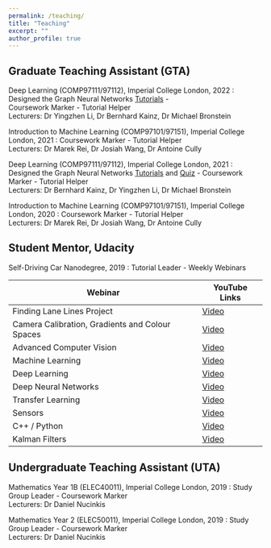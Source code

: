 ```yaml
---
permalink: /teaching/
title: "Teaching"
excerpt: ""
author_profile: true
---
```


## Graduate Teaching Assistant (GTA)

Deep Learning (COMP97111/97112), Imperial College London, 2022 
:   Designed the Graph Neural Networks [Tutorials](https://www.doc.ic.ac.uk/~bkainz/teaching/DL/T09_GCNs.pdf) -  
Coursework Marker - Tutorial Helper\
Lecturers: Dr Yingzhen Li, Dr Bernhard Kainz, Dr Michael Bronstein

Introduction to Machine Learning (COMP97101/97151), Imperial College London, 2021 
:   Coursework Marker - Tutorial Helper\
Lecturers: Dr Marek Rei, Dr Josiah Wang, Dr Antoine Cully 

Deep Learning (COMP97111/97112), Imperial College London, 2021 
:   Designed the Graph Neural Networks [Tutorials](https://www.doc.ic.ac.uk/~bkainz/teaching/DL/T09_GCNs.pdf) and [Quiz](https://quizizz.com/admin/quiz/6033e5f2636d8c001b08eb6a/deep-learning-gnns) - 
Coursework Marker - Tutorial Helper\
Lecturers: Dr Bernhard Kainz, Dr Yingzhen Li, Dr Michael Bronstein 

Introduction to Machine Learning (COMP97101/97151), Imperial College London, 2020
:   Coursework Marker - Tutorial Helper\
Lecturers: Dr Marek Rei, Dr Josiah Wang, Dr Antoine Cully 

## Student Mentor, Udacity

Self-Driving Car Nanodegree, 2019 
:   Tutorial Leader - Weekly Webinars 

| Webinar  | YouTube Links |  
| -------- | ------ |
| Finding Lane Lines Project | [Video](https://youtu.be/F6PrgOS_cAA) | 
| Camera Calibration, Gradients and Colour Spaces | [Video](https://youtu.be/si5Qo2BWEk8) |
| Advanced Computer Vision    | [Video](https://youtu.be/5RPqrCyJxDE) | 
| Machine Learning    | [Video](https://youtu.be/4wa3sTeVK7A) |
| Deep Learning    | [Video](https://youtu.be/OiNCEGQ8_XM) | 
| Deep Neural Networks    | [Video](https://youtu.be/Lo2o1Fk9BZw) | 
| Transfer Learning    | [Video](https://youtu.be/TWrkdTGzUf8) |
|  Sensors   | [Video](https://youtu.be/od-CK2j8yYY) | 
|  C++ / Python   | [Video](https://youtu.be/9h9BPeM25x4) |
|  Kalman Filters   | [Video](https://youtu.be/nP7VNlWvDg0) | 

## Undergraduate Teaching Assistant (UTA)

Mathematics Year 1B (ELEC40011), Imperial College London, 2019
:   Study Group Leader - Coursework Marker\
Lecturers: Dr Daniel Nucinkis

Mathematics Year 2 (ELEC50011), Imperial College London, 2019
:   Study Group Leader - Coursework Marker\
Lecturers: Dr Daniel Nucinkis
